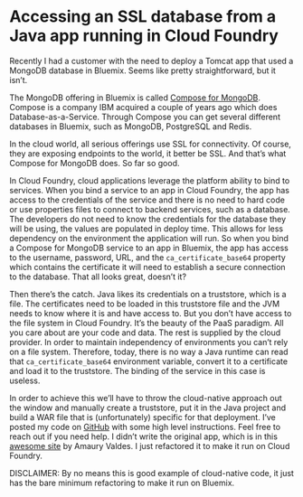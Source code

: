 Accessing an SSL database from a Java app running in Cloud Foundry
==================================================================

Recently I had a customer with the need to deploy a Tomcat app that used a
MongoDB database in Bluemix. Seems like pretty straightforward, but it isn’t.

The MongoDB offering in Bluemix is called [Compose for
MongoDB](https://console.ng.bluemix.net/docs/services/ComposeForMongoDB/index.html).
Compose is a company IBM acquired a couple of years ago which does
Database-as-a-Service. Through Compose you can get several different databases
in Bluemix, such as MongoDB, PostgreSQL and Redis.

In the cloud world, all serious offerings use SSL for connectivity. Of course,
they are exposing endpoints to the world, it better be SSL. And that’s what
Compose for MongoDB does. So far so good.

In Cloud Foundry, cloud applications leverage the platform ability to bind to
services. When you bind a service to an app in Cloud Foundry, the app has access
to the credentials of the service and there is no need to hard code or use
properties files to connect to backend services, such as a database. The
developers do not need to know the credentials for the database they will be
using, the values are populated in deploy time. This allows for less dependency
on the environment the application will run. So when you bind a Compose for
MongoDB service to an app in Bluemix, the app has access to the username,
password, URL, and the `ca_certificate_base64` property which contains the
certificate it will need to establish a secure connection to the database. That
all looks great, doesn’t it?

Then there’s the catch. Java likes its credentials on a truststore, which is a
file. The certificates need to be loaded in this truststore file and the JVM
needs to know where it is and have access to. But you don’t have access to the
file system in Cloud Foundry. It’s the beauty of the PaaS paradigm. All you care
about are your code and data. The rest is supplied by the cloud provider. In
order to maintain independency of environments you can’t rely on a file system.
Therefore, today, there is no way a Java runtime can read that
`ca_certificate_base64` environment variable, convert it to a certificate and
load it to the truststore. The binding of the service in this case is useless.

In order to achieve this we’ll have to throw the cloud-native approach out the
window and manually create a truststore, put it in the Java project and build a
WAR file that is (unfortunately) specific for that deployment. I’ve posted my
code on [GitHub](https://github.com/macribas/EmployeeDirectory) with some high
level instructions. Feel free to reach out if you need help. I didn’t write the
original app, which is in this [awesome site](https://avaldes.com/) by Amaury
Valdes. I just refactored it to make it run on Cloud Foundry.

DISCLAIMER: By no means this is good example of cloud-native code, it just has
the bare minimum refactoring to make it run on Bluemix.

